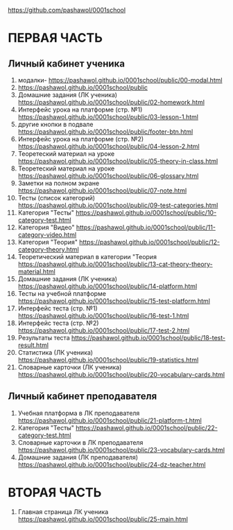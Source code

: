 <https://github.com/pashawol/0001school>
# ПЕРВАЯ ЧАСТЬ
## Личный кабинет ученика
1.  модалки- <https://pashawol.github.io/0001school/public/00-modal.html> 
1.  <https://pashawol.github.io/0001school/public> 
1. Домашние задания (ЛК ученика) <https://pashawol.github.io/0001school/public/02-homework.html>
1. Интерфейс урока на платформе (стр. №1) <https://pashawol.github.io/0001school/public/03-lesson-1.html>
1. другие кнопки в подвале <https://pashawol.github.io/0001school/public/footer-btn.html>
1. Интерфейс урока на платформе (стр. №2) <https://pashawol.github.io/0001school/public/04-lesson-2.html>
1. Теоретеский материал на уроке <https://pashawol.github.io/0001school/public/05-theory-in-class.html>
1. Теоретеский материал на уроке <https://pashawol.github.io/0001school/public/06-glossary.html>
1. Заметки на полном экране <https://pashawol.github.io/0001school/public/07-note.html>
1. Тесты (список категорий) <https://pashawol.github.io/0001school/public/09-test-categories.html>
1. Категория "Тесты" <https://pashawol.github.io/0001school/public/10-category-test.html>
1. Категория "Видео" <https://pashawol.github.io/0001school/public/11-category-video.html>
1. Категория "Теория"  <https://pashawol.github.io/0001school/public/12-category-theory.html>
1. Теоретический материал в категории "Теория <https://pashawol.github.io/0001school/public/13-cat-theory-theory-material.html>
1. Домашние задания (ЛК ученика) <https://pashawol.github.io/0001school/public/14-platform.html>
1. Тесты на учебной платформе <https://pashawol.github.io/0001school/public/15-test-platform.html>
1. Интерфейс теста (стр. №1) <https://pashawol.github.io/0001school/public/16-test-1.html>
1. Интерфейс теста (стр. №2)   <https://pashawol.github.io/0001school/public/17-test-2.html>
1. Результаты теста  <https://pashawol.github.io/0001school/public/18-test-result.html>
1. Статистика (ЛК ученика) <https://pashawol.github.io/0001school/public/19-statistics.html>
1. Словарные карточки (ЛК ученика) <https://pashawol.github.io/0001school/public/20-vocabulary-cards.html>

## Личный кабинет преподавателя

1. Учебная платформа в ЛК преподавателя <https://pashawol.github.io/0001school/public/21-platform-t.html>
1. Категория "Тесты" <https://pashawol.github.io/0001school/public/22-category-test.html>
1. Словарные карточки в ЛК преподавателя <https://pashawol.github.io/0001school/public/23-vocabulary-cards.html>
1. Домашние задания (ЛК преподавателя) <https://pashawol.github.io/0001school/public/24-dz-teacher.html>


# ВТОРАЯ ЧАСТЬ
1. Главная страница ЛК ученика <https://pashawol.github.io/0001school/public/25-main.html>
